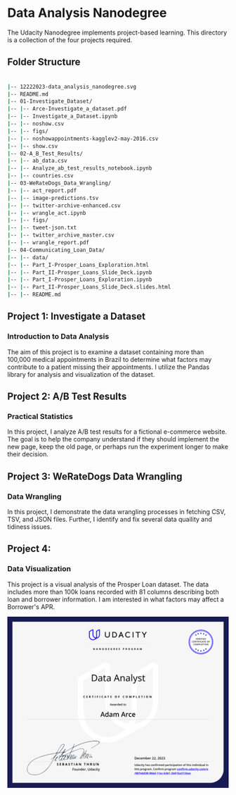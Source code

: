 # Data Analysis Nanodegree

The Udacity Nanodegree implements project-based learning. This directory is a collection of the four projects required.


## Folder Structure

```bash

|-- 12222023-data_analysis_nanodegree.svg
|-- README.md
|-- 01-Investigate_Dataset/
|-- |-- Arce-Investigate_a_dataset.pdf
|-- |-- Investigate_a_Dataset.ipynb
|-- |-- noshow.csv
|-- |-- figs/
|-- |-- noshowappointments-kagglev2-may-2016.csv
|-- |-- show.csv
|-- 02-A_B_Test_Results/
|-- |-- ab_data.csv
|-- |-- Analyze_ab_test_results_notebook.ipynb
|-- |-- countries.csv
|-- 03-WeRateDogs_Data_Wrangling/
|-- |-- act_report.pdf
|-- |-- image-predictions.tsv
|-- |-- twitter-archive-enhanced.csv
|-- |-- wrangle_act.ipynb
|-- |-- figs/
|-- |-- tweet-json.txt
|-- |-- twitter_archive_master.csv
|-- |-- wrangle_report.pdf
|-- 04-Communicating_Loan_Data/
|-- |-- data/
|-- |-- Part_I-Prosper_Loans_Exploration.html
|-- |-- Part_II-Prosper_Loans_Slide_Deck.ipynb
|-- |-- Part_I-Prosper_Loans_Exploration.ipynb
|-- |-- Part_II-Prosper_Loans_Slide_Deck.slides.html
|-- |-- README.md

```

## Project 1: Investigate a Dataset
### Introduction to Data Analysis

The aim of this project is to examine a dataset containing more than 100,000 medical appointments in Brazil to determine what factors may contribute to a patient missing their appointments. I utilize the Pandas library for analysis and visualization of the dataset.

## Project 2: A/B Test Results
### Practical Statistics

In this project, I analyze A/B test results for a fictional e-commerce website. The goal is to help the company understand if they should implement the new page, keep the old page, or perhaps run the experiment longer to make their decision.

## Project 3: WeRateDogs Data Wrangling
### Data Wrangling

In this project, I demonstrate the data wrangling processes in fetching CSV, TSV, and JSON files. Further, I identify and fix several data quaility and tidiness issues.

## Project 4: 
### Data Visualization

This project is a visual analysis of the Prosper Loan dataset. The data includes more than 100k loans recorded with 81 columns describing both loan and borrower information. I am interested in what factors may affect a Borrower's APR.
 

![](12222023-data_analysis_nanodegree.svg)

